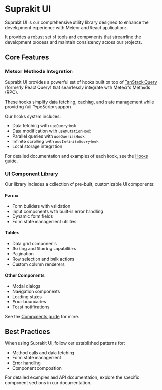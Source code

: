 # Suprakit UI

Suprakit UI is our comprehensive utility library designed to enhance the development experience with Meteor and React applications.

It provides a robust set of tools and components that streamline the development process and maintain consistency across our projects.

## Core Features

### Meteor Methods Integration

Suprakit UI provides a powerful set of hooks built on top of [TanStack Query](https://tanstack.com/query) (formerly React Query) that seamlessly integrate with [Meteor's Methods](https://docs.meteor.com/api/meteor.html#methods) (RPC).

These hooks simplify data fetching, caching, and state management while providing full TypeScript support.

Our hooks system includes:

- Data fetching with `useQueryHook`
- Data modification with `useMutationHook`
- Parallel queries with `useQueriesHook`
- Infinite scrolling with `useInfiniteQueryHook`
- Local storage integration

For detailed documentation and examples of each hook, see the [Hooks guide](./hooks.md).

### UI Component Library

Our library includes a collection of pre-built, customizable UI components:

#### Forms

- Form builders with validation
- Input components with built-in error handling
- Dynamic form fields
- Form state management utilities

#### Tables

- Data grid components
- Sorting and filtering capabilities
- Pagination
- Row selection and bulk actions
- Custom column renderers

#### Other Components

- Modal dialogs
- Navigation components
- Loading states
- Error boundaries
- Toast notifications

See the [Components guide](./components.md) for more.

## Best Practices

When using Suprakit UI, follow our established patterns for:

- Method calls and data fetching
- Form state management
- Error handling
- Component composition

For detailed examples and API documentation, explore the specific component sections in our documentation.
